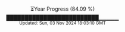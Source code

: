 <p align="center">
⏳Year Progress (84.09 %)<br>
█████████████████████████▁▁▁▁▁ <br>
<sub>Updated: Sun, 03 Nov 2024 18:03:10 GMT</sub>
</p>

